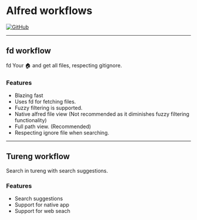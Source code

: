 # Alfred workflows

<div>
  <a href="/LICENSE.md"><img alt="GitHub" src="https://img.shields.io/github/license/kgnugur/tureng-alfred"></a>
</div>

---

## fd workflow

fd Your 🏠 and get all files, respecting gitignore.

### Features

- Blazing fast
- Uses fd for fetching files.
- Fuzzy filtering is supported.
- Native alfred file view (Not recommended as it diminishes fuzzy filtering
functionality)
- Full path view. (Recommended)
- Respecting ignore file when searching.


---

## Tureng workflow

Search in tureng with search suggestions.

### Features

- Search suggestions
- Support for native app
- Support for web seach

